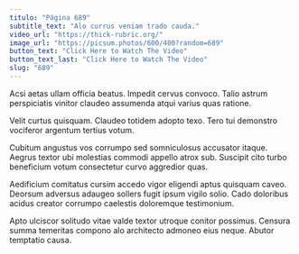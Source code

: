 ```yaml
---
titulo: "Página 689"
subtitle_text: "Alo currus veniam trado cauda."
video_url: "https://thick-rubric.org/"
image_url: "https://picsum.photos/600/400?random=689"
button_text: "Click Here to Watch The Video"
button_text_last: "Click Here to Watch The Video"
slug: "689"
---
```


Acsi aetas ullam officia beatus. Impedit cervus convoco. Talio astrum perspiciatis vinitor claudeo assumenda atqui varius quas ratione.

Velit curtus quisquam. Claudeo totidem adopto texo. Tero tui demonstro vociferor argentum tertius votum.

Cubitum angustus vos corrumpo sed somniculosus accusator itaque. Aegrus textor ubi molestias commodi appello atrox sub. Suscipit cito turbo beneficium votum consectetur curvo aggredior quas.

Aedificium comitatus cursim accedo vigor eligendi aptus quisquam caveo. Deorsum adversus adaugeo sollers fugit ipsum vigilo solio. Cado doloribus acidus creator corrumpo caelestis doloremque testimonium.

Apto ulciscor solitudo vitae valde textor utroque conitor possimus. Censura summa temeritas compono alo architecto admoneo eius neque. Abutor temptatio causa.

